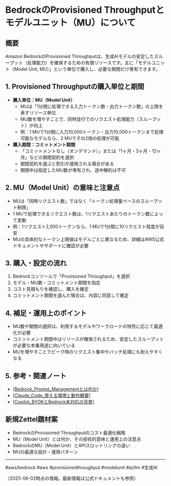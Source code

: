 # BedrockのProvisioned Throughputとモデルユニット（MU）について

## 概要
Amazon BedrockのProvisioned Throughputは、生成AIモデルの安定したスループット（処理能力）を確保するための有償リソースです。主に「モデルユニット（Model Unit, MU）」という単位で購入し、必要な期間だけ専有できます。

## 1. Provisioned Throughputの購入単位と期間
- **購入単位：MU（Model Unit）**
  - MUは「1分間に処理できる入力トークン数・出力トークン数」の上限を表すリソース単位
  - MU数を増やすことで、同時並行でのリクエスト処理能力（スループット）が向上
  - 例：1 MUで1分間に入力10,000トークン・出力10,000トークンまで処理可能なモデルなら、2 MUでその2倍の処理が可能
- **購入期間：コミットメント期間**
  - 「コミットメントなし（オンデマンド）」または「1ヶ月・3ヶ月・12ヶ月」などの期間契約を選択
  - 期間契約を選ぶと割引が適用される場合がある
  - 期間中は指定したMU数が専有され、途中解約は不可

## 2. MU（Model Unit）の意味と注意点
- MUは「同時リクエスト数」ではなく「トークン処理量ベースのスループット制限」
- 1 MUで処理できるリクエスト数は、1リクエストあたりのトークン数によって変動
- 例：1リクエスト2,000トークンなら、1 MUで1分間に10リクエスト程度が目安
- MUの具体的なトークン上限値はモデルごとに異なるため、詳細はAWS公式ドキュメントやサポートに確認が必要

## 3. 購入・設定の流れ
1. Bedrockコンソールで「Provisioned Throughput」を選択
2. モデル・MU数・コミットメント期間を指定
3. コスト見積もりを確認し、購入を確定
4. コミットメント期間を選んだ場合は、内容に同意して確定

## 4. 補足・運用上のポイント
- MU数や期間の選択は、利用するモデルやワークロードの特性に応じて最適化が必要
- コミットメント期間中はリソースが確保されるため、安定したスループットが必要な本番用途に向いている
- MUを増やすことでピーク時のリクエスト集中やバッチ処理にも耐えやすくなる

## 5. 参考・関連ノート
- [[Bedrock_Prompt_Managementとは何か]]
- [[Claude_Code_使える環境と動作概要]]
- [[Copilot_BYOKとBedrock未対応の背景]]

## 新規Zettel題材案
- BedrockのProvisioned Throughputのコスト最適化戦略
- MU（Model Unit）とは何か、その技術的意味と運用上の注意点
- BedrockのMU（Model Unit）とAPIスロットリングの違い
- MUの最適な設計・運用パターン

---
#aws/bedrock #aws #provisionedthroughput #modelunit #ai/llm #生成AI

（2025-06-02時点の情報。最新情報は公式ドキュメントも参照）


[//begin]: # "Autogenerated link references for markdown compatibility"
[Bedrock_Prompt_Managementとは何か]: Bedrock_Prompt_Management%E3%81%A8%E3%81%AF%E4%BD%95%E3%81%8B.md "Amazon Bedrock Prompt Management とは何か"
[Claude_Code_使える環境と動作概要]: Claude_Code_%E4%BD%BF%E3%81%88%E3%82%8B%E7%92%B0%E5%A2%83%E3%81%A8%E5%8B%95%E4%BD%9C%E6%A6%82%E8%A6%81.md "Claude Codeの使える環境と動作概要"
[Copilot_BYOKとBedrock未対応の背景]: Copilot_BYOK%E3%81%A8Bedrock%E6%9C%AA%E5%AF%BE%E5%BF%9C%E3%81%AE%E8%83%8C%E6%99%AF.md "GitHub CopilotのBYOKとAmazon Bedrock未対応の背景"
[//end]: # "Autogenerated link references"
